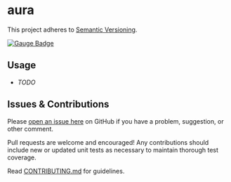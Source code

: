 # aura

This project adheres to [Semantic Versioning](https://semver.org).

[![Gauge Badge](https://gauge.org/Gauge_Badge.svg)](https://gauge.org)

## Usage

* *TODO*


## Issues & Contributions

Please [open an issue here](issues) on GitHub if you have a problem, suggestion, or other comment.

Pull requests are welcome and encouraged! Any contributions should include new or updated unit tests as necessary to maintain thorough test coverage.

Read [CONTRIBUTING.md](CONTRIBUTING.md) for guidelines.
